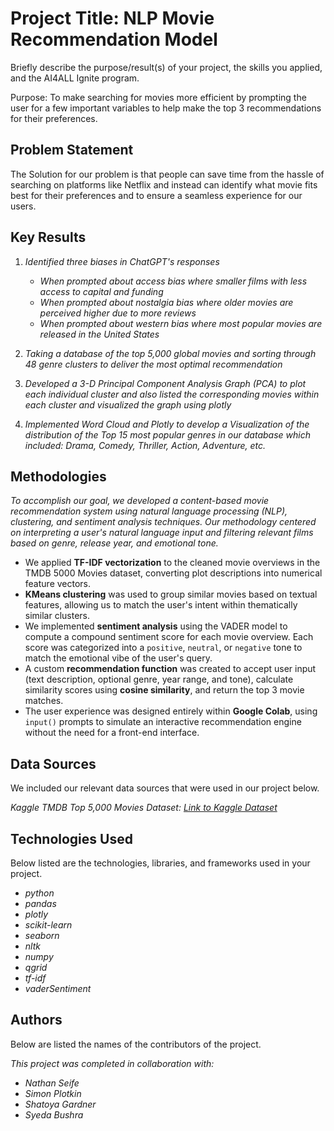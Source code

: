 # Project Title: NLP Movie Recommendation Model

Briefly describe the purpose/result(s) of your project, the skills you applied, and the AI4ALL Ignite program.

Purpose: To make searching for movies more efficient by prompting the user for a few important variables to help make the top 3 recommendations for their preferences.


## Problem Statement <!--- do not change this line -->

The Solution for our problem is that people can save time from the hassle of searching on platforms like Netflix and instead can identify what movie fits best for their preferences and to ensure a seamless experience for our users.

## Key Results <!--- do not change this line -->

1. *Identified three biases in ChatGPT's responses*
   - *When prompted about access bias where smaller films with less access to capital and funding*
   - *When prompted about nostalgia bias where older movies are perceived higher due to more reviews*
   - *When prompted about western bias where most popular movies are released in the United States*
  
2. *Taking a database of the top 5,000 global movies and sorting through 48 genre clusters to deliver the most optimal recommendation*
3. *Developed a 3-D Principal Component Analysis Graph (PCA) to plot each individual cluster and also listed the corresponding movies within each cluster and visualized the graph using plotly*
4. *Implemented Word Cloud and Plotly to develop a Visualization of the distribution of the Top 15 most popular genres in our database which included: Drama, Comedy, Thriller, Action, Adventure, etc.*


## Methodologies <!--- do not change this line -->

*To accomplish our goal, we developed a content-based movie recommendation system using natural language processing (NLP), clustering, and sentiment analysis techniques. Our methodology centered on interpreting a user's natural language input and filtering relevant films based on genre, release year, and emotional tone.*

- We applied **TF-IDF vectorization** to the cleaned movie overviews in the TMDB 5000 Movies dataset, converting plot descriptions into numerical feature vectors.
- **KMeans clustering** was used to group similar movies based on textual features, allowing us to match the user's intent within thematically similar clusters.
- We implemented **sentiment analysis** using the VADER model to compute a compound sentiment score for each movie overview. Each score was categorized into a `positive`, `neutral`, or `negative` tone to match the emotional vibe of the user's query.
- A custom **recommendation function** was created to accept user input (text description, optional genre, year range, and tone), calculate similarity scores using **cosine similarity**, and return the top 3 movie matches.
- The user experience was designed entirely within **Google Colab**, using `input()` prompts to simulate an interactive recommendation engine without the need for a front-end interface.


## Data Sources <!--- do not change this line -->

We included our relevant data sources that were used in our project below.

*Kaggle TMDB Top 5,000 Movies Dataset: [Link to Kaggle Dataset]([https://www.kaggle.com/datasets](https://www.kaggle.com/datasets/tmdb/tmdb-movie-metadata?utm_source=chatgpt.com&select=tmdb_5000_movies.csv))*

## Technologies Used <!--- do not change this line -->

Below listed are the technologies, libraries, and frameworks used in your project.

- *python*
- *pandas*
- *plotly*
- *scikit-learn*
- *seaborn*
- *nltk*
- *numpy*
- *qgrid*
- *tf-idf*
- *vaderSentiment*


## Authors <!--- do not change this line -->

Below are listed the names of the contributors of the project.

*This project was completed in collaboration with:*
- *Nathan Seife*
- *Simon Plotkin*
- *Shatoya Gardner*
- *Syeda Bushra*
